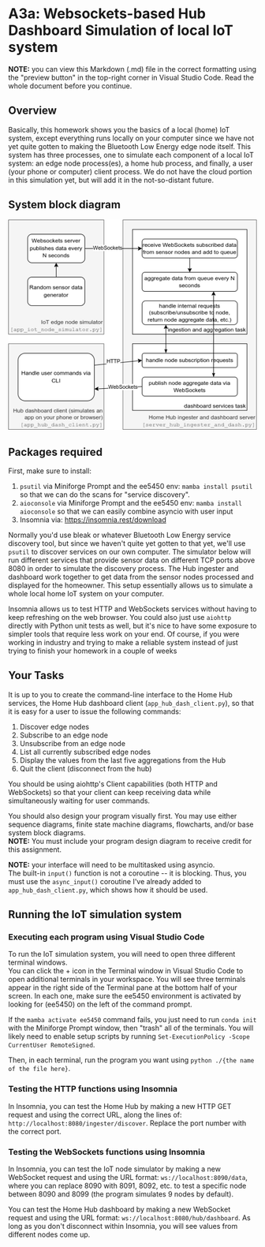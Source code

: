 # A3a: Websockets-based Hub Dashboard Simulation of local IoT system

**NOTE:** you can view this Markdown (.md) file in the correct formatting using the "preview button" in the top-right corner in Visual Studio Code.  Read the whole document before you continue.

## Overview

Basically, this homework shows you the basics of a local (home) IoT
system, except everything runs locally on your computer since we have
not yet quite gotten to making the Bluetooth Low Energy edge node itself.
This system has three processes, one to simulate each component of
a local IoT system: an edge node process(es), a home hub process,
and finally, a user (your phone or computer) client process.  We do
not have the cloud portion in this simulation yet, but will add it
in the not-so-distant future.

## System block diagram

![System block diagram](system_diagram.png)

## Packages required

First, make sure to install:
1. `psutil` via Miniforge Prompt and the ee5450 env: `mamba install psutil` so that we can 
do the scans for "service discovery".  
1. `aioconsole` via Miniforge Prompt and the ee5450 env: `mamba install aioconsole` so that we can easily combine asyncio with user input
1. Insomnia via: https://insomnia.rest/download

Normally you'd use bleak or whatever Bluetooth Low Energy service 
discovery tool, but since we haven't quite yet gotten to that yet, 
we'll use `psutil` to discover services on our own computer.  The 
simulator below will run different services that provide sensor data 
on different TCP ports above 8080 in order to simulate the discovery 
process.  The Hub ingester and dashboard work together to get data 
from the sensor nodes processed and displayed for the homeowner. This 
setup essentially allows us to simulate a whole local home IoT system 
on your computer.

Insomnia allows us to test HTTP and WebSockets services without having
to keep refreshing on the web browser.  You could also just use `aiohttp`
directly with Python unit tests as well, but it's nice to have some 
exposure to simpler tools that require less work on your end.  Of course,
if you were working in industry and trying to make a reliable system
instead of just trying to finish your homework in a couple of weeks

## Your Tasks

It is up to you to create the command-line interface to the Home Hub services, 
the Home Hub dashboard client (`app_hub_dash_client.py`), so that it is easy 
for a user to issue the following commands:
1. Discover edge nodes
1. Subscribe to an edge node
1. Unsubscribe from an edge node
1. List all currently subscribed edge nodes
1. Display the values from the last five aggregations from the Hub
1. Quit the client (disconnect from the hub)

You should be using aiohttp's Client capabilities (both HTTP and WebSockets) so that your client can keep
receiving data while simultaneously waiting for user commands.

You should also design your program visually first. You may use either sequence diagrams, 
finite state machine diagrams, flowcharts, and/or base system block diagrams.  
**NOTE:** You must include your program design diagram to receive credit for this assignment.

**NOTE:** your interface will need to be multitasked using asyncio.  
The built-in `input()` function is not a coroutine -- it is blocking.
Thus, you must use the `async_input()` coroutine I've already added to `app_hub_dash_client.py`,
which shows how it should be used.

## Running the IoT simulation system
### Executing each program using Visual Studio Code

To run the IoT simulation system, you will need to open three different terminal windows.  
You can click the + icon in the Terminal window in Visual Studio Code to open additional 
terminals in your workspace.  You will see three terminals appear in the right side of the
Terminal pane at the bottom half of your screen.  In each one, make sure the ee5450 environment
is activated by looking for (ee5450) on the left of the command prompt.

If the `mamba activate ee5450` command fails, you just need to run `conda init` with the
Miniforge Prompt window, then "trash" all of the terminals.  You will likely need to 
enable setup scripts by running `Set-ExecutionPolicy -Scope CurrentUser RemoteSigned`.

Then, in each terminal, run the program you want using `python ./{the name of the file here}`.

### Testing the HTTP functions using Insomnia

In Insomnia, you can test the Home Hub by making a new HTTP GET request and using the
correct URL, along the lines of: `http://localhost:8080/ingester/discover`.  Replace
the port number with the correct port.

### Testing the WebSockets functions using Insomnia

In Insomnia, you can test the IoT node simulator by making a new WebSocket request 
and using the URL format: `ws://localhost:8090/data`, where you can replace 8090 with
8091, 8092, etc. to test a specific node between 8090 and 8099 (the program simulates 
9 nodes by default).

You can test the Home Hub dashboard by making a new WebSocket request and using the
URL format: `ws://localhost:8080/hub/dashboard`.  As long as you don't disconnect
within Insomnia, you will see values from different nodes come up.

